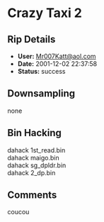 # Crazy Taxi 2

## Rip Details

- **User:** Mr007Katt@aol.com
- **Date:** 2001-12-02 22:37:58
- **Status:** success

## Downsampling

none

## Bin Hacking

dahack 1st_read.bin <Second session start sector><br />dahack maigo.bin <second session start sector><br />dahack sg_dpldr.bin <second session start sector><br />dahack 2_dp.bin <second session start sector>

## Comments

coucou

